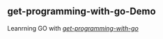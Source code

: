 ## get-programming-with-go-Demo

Leanrning GO with *[get-programming-with-go](https://www.manning.com/books/get-programming-with-go)*

